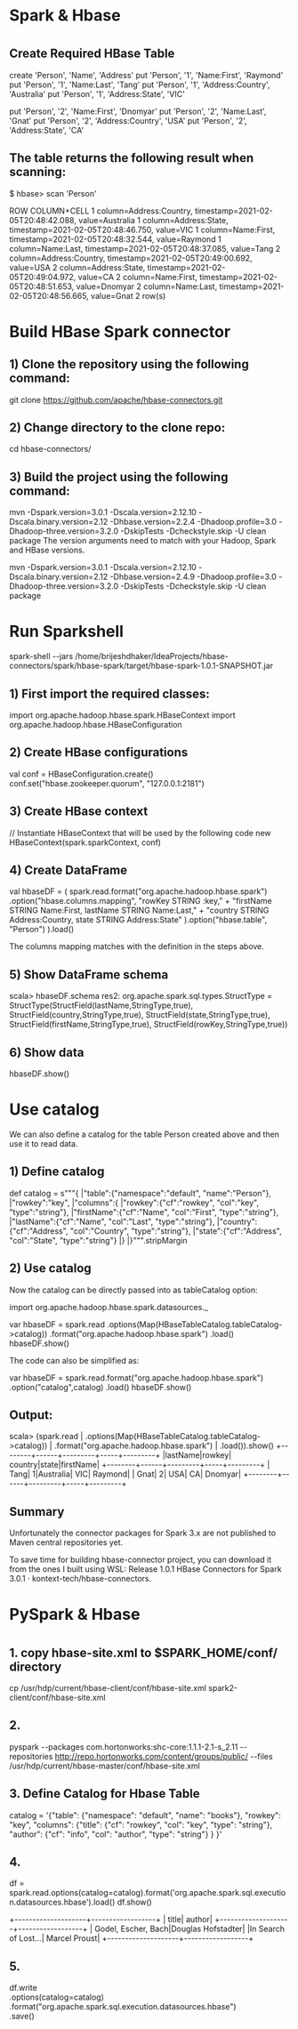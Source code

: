 #
# Spark & Hbase
#


## Create Required HBase Table

create 'Person', 'Name', 'Address'
put 'Person', '1', 'Name:First', 'Raymond'
put 'Person', '1', 'Name:Last', 'Tang'
put 'Person', '1', 'Address:Country', 'Australia'
put 'Person', '1', 'Address:State', 'VIC'

put 'Person', '2', 'Name:First', 'Dnomyar'
put 'Person', '2', 'Name:Last', 'Gnat'
put 'Person', '2', 'Address:Country', 'USA'
put 'Person', '2', 'Address:State', 'CA'

## The table returns the following result when scanning:

$ hbase> scan 'Person'

ROW                             COLUMN+CELL
1                              column=Address:Country, timestamp=2021-02-05T20:48:42.088, value=Australia
1                              column=Address:State, timestamp=2021-02-05T20:48:46.750, value=VIC
1                              column=Name:First, timestamp=2021-02-05T20:48:32.544, value=Raymond
1                              column=Name:Last, timestamp=2021-02-05T20:48:37.085, value=Tang
2                              column=Address:Country, timestamp=2021-02-05T20:49:00.692, value=USA
2                              column=Address:State, timestamp=2021-02-05T20:49:04.972, value=CA
2                              column=Name:First, timestamp=2021-02-05T20:48:51.653, value=Dnomyar
2                              column=Name:Last, timestamp=2021-02-05T20:48:56.665, value=Gnat
2 row(s)

# Build HBase Spark connector

## 1) Clone the repository using the following command:

   git clone https://github.com/apache/hbase-connectors.git

## 2) Change directory to the clone repo:

   cd hbase-connectors/

## 3) Build the project using the following command:
   mvn -Dspark.version=3.0.1 -Dscala.version=2.12.10 -Dscala.binary.version=2.12 -Dhbase.version=2.2.4 -Dhadoop.profile=3.0 -Dhadoop-three.version=3.2.0 -DskipTests -Dcheckstyle.skip -U clean package
   The version arguments need to match with your Hadoop, Spark and HBase versions.
   
   mvn -Dspark.version=3.0.1 -Dscala.version=2.12.10 -Dscala.binary.version=2.12 -Dhbase.version=2.4.9 -Dhadoop.profile=3.0 -Dhadoop-three.version=3.2.0 -DskipTests -Dcheckstyle.skip -U clean package
	
# Run Sparkshell

   spark-shell --jars /home/brijeshdhaker/IdeaProjects/hbase-connectors/spark/hbase-spark/target/hbase-spark-1.0.1-SNAPSHOT.jar
   
## 1) First import the required classes:

   import org.apache.hadoop.hbase.spark.HBaseContext
   import org.apache.hadoop.hbase.HBaseConfiguration

## 2) Create HBase configurations

   val conf = HBaseConfiguration.create()
   conf.set("hbase.zookeeper.quorum", "127.0.0.1:2181")

## 3) Create HBase context

   // Instantiate HBaseContext that will be used by the following code
   new HBaseContext(spark.sparkContext, conf)

## 4) Create DataFrame
   val hbaseDF = (
   spark.read.format("org.apache.hadoop.hbase.spark")
   .option("hbase.columns.mapping",
   "rowKey STRING :key," +
   "firstName STRING Name:First, lastName STRING Name:Last," +
   "country STRING Address:Country, state STRING Address:State"
   ).option("hbase.table", "Person")
   ).load()

The columns mapping matches with the definition in the steps above.

## 5) Show DataFrame schema
   scala> hbaseDF.schema
   res2: org.apache.spark.sql.types.StructType = StructType(StructField(lastName,StringType,true), StructField(country,StringType,true), StructField(state,StringType,true), StructField(firstName,StringType,true), StructField(rowKey,StringType,true))

## 6) Show data
   hbaseDF.show()
   

# Use catalog

We can also define a catalog for the table Person created above and then use it to read data.

## 1) Define catalog

   def catalog = s"""{
   |"table":{"namespace":"default", "name":"Person"},
   |"rowkey":"key",
   |"columns":{
   |"rowkey":{"cf":"rowkey", "col":"key", "type":"string"},
   |"firstName":{"cf":"Name", "col":"First", "type":"string"},
   |"lastName":{"cf":"Name", "col":"Last", "type":"string"},
   |"country":{"cf":"Address", "col":"Country", "type":"string"},
   |"state":{"cf":"Address", "col":"State", "type":"string"}
   |}
   |}""".stripMargin

## 2) Use catalog

   Now the catalog can be directly passed into as tableCatalog option:
   
   import org.apache.hadoop.hbase.spark.datasources._
   
   var hbaseDF = spark.read
   .options(Map(HBaseTableCatalog.tableCatalog->catalog))
   .format("org.apache.hadoop.hbase.spark")
   .load()
   hbaseDF.show()

   The code can also be simplified as:

   var hbaseDF = spark.read.format("org.apache.hadoop.hbase.spark")
   .option("catalog",catalog)
   .load()
   hbaseDF.show()

## Output:
   scala> (spark.read
   | .options(Map(HBaseTableCatalog.tableCatalog->catalog))
   | .format("org.apache.hadoop.hbase.spark")
   | .load()).show()
   +--------+------+---------+-----+---------+
   |lastName|rowkey|  country|state|firstName|
   +--------+------+---------+-----+---------+
   |    Tang|     1|Australia|  VIC|  Raymond|
   |    Gnat|     2|      USA|   CA|  Dnomyar|
   +--------+------+---------+-----+---------+

## Summary
Unfortunately the connector packages for Spark 3.x are not published to Maven central repositories yet.

To save time for building hbase-connector project, you can download it from the ones I built using WSL: Release 1.0.1 HBase Connectors for Spark 3.0.1 · kontext-tech/hbase-connectors.



#
# PySpark & Hbase
#

## 1. copy hbase-site.xml to $SPARK_HOME/conf/ directory

   cp /usr/hdp/current/hbase-client/conf/hbase-site.xml spark2-client/conf/hbase-site.xml

## 2. 

   pyspark --packages com.hortonworks:shc-core:1.1.1-2.1-s_2.11 --repositories http://repo.hortonworks.com/content/groups/public/ --files /usr/hdp/current/hbase-master/conf/hbase-site.xml

## 3. Define Catalog for Hbase Table

   catalog = '{"table": {"namespace": "default", "name": "books"}, "rowkey": "key", "columns": {"title": {"cf": "rowkey", "col": "key", "type": "string"}, "author": {"cf": "info", "col": "author", "type": "string"} } }'

## 4. 

   df = spark.read.options(catalog=catalog).format('org.apache.spark.sql.execution.datasources.hbase').load()
   df.show()

   +--------------------+------------------+
   |               title|            author|
   +--------------------+------------------+
   | Godel, Escher, Bach|Douglas Hofstadter|
   |In Search of Lost...|     Marcel Proust|
   +--------------------+------------------+

## 5. 

   df.write\
   .options(catalog=catalog)\
   .format("org.apache.spark.sql.execution.datasources.hbase")\
   .save()
